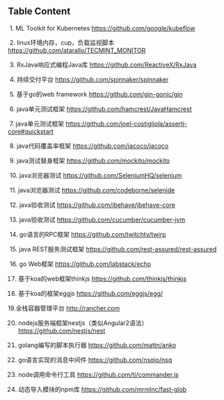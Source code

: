 ## Table Content
  1. ML Toolkit for Kubernetes
  https://github.com/google/kubeflow
  
  2. linux环境内存，cup，负载监视脚本
  https://github.com/atarallo/TECMINT_MONITOR
  
  3. RxJava响应式编程Java库
  https://github.com/ReactiveX/RxJava
  
  4. 持续交付平台
  https://github.com/spinnaker/spinnaker
  
  5. 基于go的web framework
  https://github.com/gin-gonic/gin
  
  6. java单元测试框架
  https://github.com/hamcrest/JavaHamcrest
  
  7. java单元测试框架
  https://github.com/joel-costigliola/assertj-core#quickstart
  
  8. java代码覆盖率框架
  https://github.com/jacoco/jacoco
  
  9. java测试替身框架
  https://github.com/mockito/mockito
  
  10. java浏览器测试
  https://github.com/SeleniumHQ/selenium
  
  11. java浏览器测试
  https://github.com/codeborne/selenide
  
  12. java验收测试
  https://github.com/jbehave/jbehave-core
  
  13. java验收测试
  https://github.com/cucumber/cucumber-jvm
  
  14. go语言的RPC框架
  https://github.com/twitchtv/twirp
  
  15. java REST服务测试框架
  https://github.com/rest-assured/rest-assured
  
  16. go Web框架
  https://github.com/labstack/echo

 17. 基于koa的web框架thinkjs
 https://github.com/thinkjs/thinkjs
 
 18. 基于koa的框架eggjs
 https://github.com/eggjs/egg/

 19.全栈容器管理平台
 http://rancher.com
 
 20. nodejs服务端框架nestjs（类似Angular2语法）
 https://github.com/nestjs/nest
 
 21. golang编写的脚本执行器
 https://github.com/mattn/anko
 
 22. go语言实现的消息中间件
 https://github.com/nsqio/nsq

23. node调用命令行工具
https://github.com/tj/commander.js

24. 动态导入模块的npm库
https://github.com/mrmlnc/fast-glob

